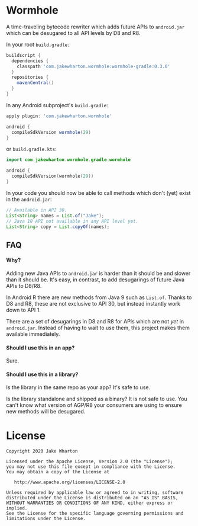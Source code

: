 Wormhole
========

A time-traveling bytecode rewriter which adds future APIs to `android.jar` which can be desugared
to all API levels by D8 and R8.

In your root `build.gradle`:
```groovy
buildscript {
  dependencies {
    classpath 'com.jakewharton.wormhole:wormhole-gradle:0.3.0'
  }
  repositories {
    mavenCentral()
  }
}
```

In any Android subproject's `build.gradle`:
```groovy
apply plugin: 'com.jakewharton.wormhole'

android {
  compileSdkVersion wormhole(29)
}
```
or `build.gradle.kts`:
```kotlin
import com.jakewharton.wormhole.gradle.wormhole

android {
  compileSdkVersion(wormhole(29))
}
```

In your code you should now be able to call methods which don't (yet) exist in the `android.jar`:
```java
// Available in API 30.
List<String> names = List.of("Jake");
// Java 10 API not available in any API level yet.
List<String> copy = List.copyOf(names);
```


FAQ
---

#### Why?

Adding new Java APIs to `android.jar` is harder than it should be and slower than it should be.
It's easy, in contrast, to add desugarings of future Java APIs to D8/R8.

In Android R there are new methods from Java 9 such as `List.of`. Thanks to D8 and R8, these are not
exclusive to API 30, but instead instantly work down to API 1.

There are a set of desugarings in D8 and R8 for APIs which are not _yet_ in `android.jar`. Instead
of having to wait to use them, this project makes them available immediately.

#### Should I use this in an app?

Sure.

#### Should I use this in a library?

Is the library in the same repo as your app? It's safe to use.

Is the library standalone and shipped as a binary? It is not safe to use.
You can't know what version of AGP/R8 your consumers are using to ensure new methods will be desugared.


License
=======

    Copyright 2020 Jake Wharton

    Licensed under the Apache License, Version 2.0 (the "License");
    you may not use this file except in compliance with the License.
    You may obtain a copy of the License at

       http://www.apache.org/licenses/LICENSE-2.0

    Unless required by applicable law or agreed to in writing, software
    distributed under the License is distributed on an "AS IS" BASIS,
    WITHOUT WARRANTIES OR CONDITIONS OF ANY KIND, either express or implied.
    See the License for the specific language governing permissions and
    limitations under the License.
